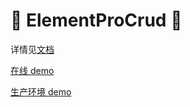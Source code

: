 # 🎉 ElementProCrud 🎉

详情见[文档](https://crud.boboooooo.top)

[在线 demo](http://server.boboooooo.top:9997)

[生产环境 demo](http://server.boboooooo.top:9998)
